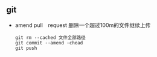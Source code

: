 ## git

* amend 	pull　request 删除一个超过100m的文件继续上传

  ```
  git rm --cached 文件全部路径
  git commit --amend -chead
  git push
  ```

  ​